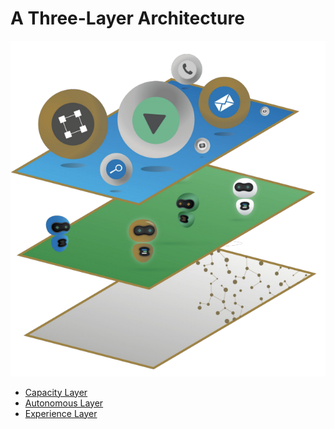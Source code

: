 # A Three-Layer Architecture 

![](img/archi_layers.png)

- [Capacity Layer](architecture_layers_capacity)
- [Autonomous Layer](architecture_layers_autonomous)
- [Experience Layer](experience)